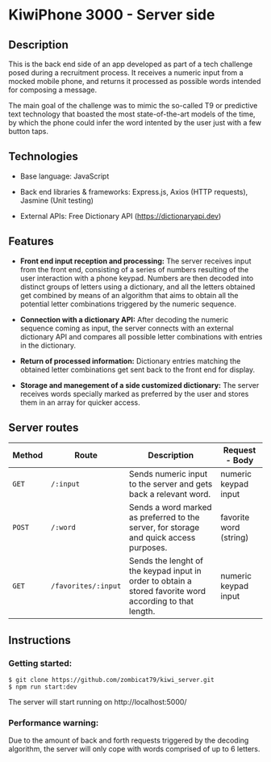 # KiwiPhone 3000 - Server side

## Description

This is the back end side of an app developed as part of a tech challenge posed during a recruitment process.  It receives a numeric input from a mocked mobile phone, and returns it processed as possible words intended for composing a message.

The main goal of the challenge was to mimic the so-called T9 or predictive text technology that boasted the most state-of-the-art models of the time, by which the phone could infer the word intented by the user just with a few button taps. 

## Technologies

- Base language: JavaScript

- Back end libraries & frameworks: Express.js, Axios (HTTP requests), Jasmine (Unit testing)

- External APIs: Free Dictionary API (https://dictionaryapi.dev)

  

## Features

- **Front end input reception and processing:** The server receives input from the front end, consisting of a series of numbers resulting of the user interaction with a phone keypad. Numbers are then decoded into distinct groups of letters using a dictionary, and all the letters obtained get combined by means of an algorithm that aims to obtain all the potential letter combinations triggered by the numeric sequence.

- **Connection with a dictionary API:** After decoding the numeric sequence coming as input, the server connects with an external dictionary API and compares all possible letter combinations with entries in the dictionary. 

- **Return of processed information:** Dictionary entries matching the obtained letter combinations get sent back to the front end for display.

- **Storage and manegement of a side customized dictionary:** The server receives words specially marked as preferred by the user and stores them in an array for quicker access. 

  

## Server routes

| **Method** | **Route**           | **Description**                                              | Request - Body         |
| ---------- | ------------------- | ------------------------------------------------------------ | ---------------------- |
| `GET`      | `/:input`           | Sends numeric input to the server and gets back a relevant word. | numeric keypad input   |
| `POST`     | `/:word`            | Sends a word marked as preferred to the server, for storage and quick access purposes. | favorite word (string) |
| `GET`      | `/favorites/:input` | Sends the lenght of the keypad input in order to obtain a stored favorite word according to that length. | numeric keypad input   |

## Instructions

### Getting started:

```
$ git clone https://github.com/zombicat79/kiwi_server.git
$ npm run start:dev
```

The server will start running on http://localhost:5000/

### Performance warning:

Due to the amount of back and forth requests triggered by the decoding algorithm, the server will only cope with words comprised of up to 6 letters.

